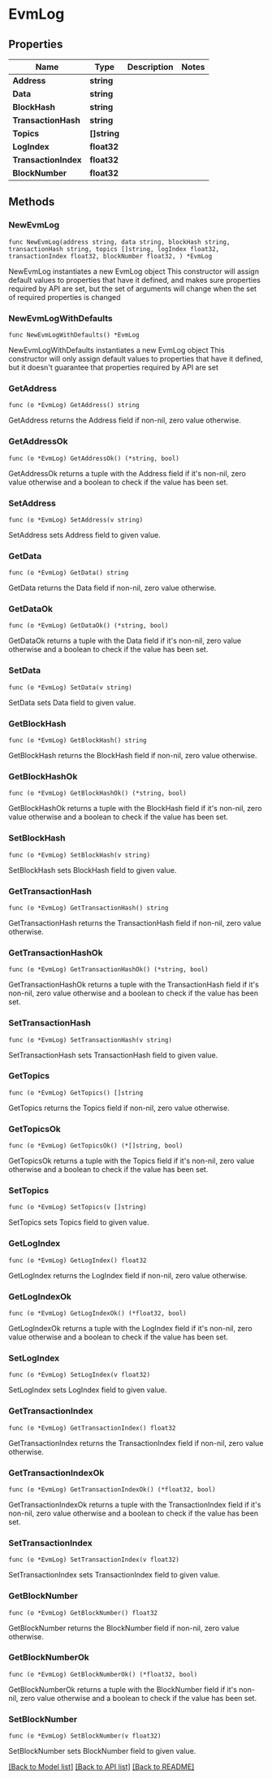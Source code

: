 # EvmLog

## Properties

Name | Type | Description | Notes
------------ | ------------- | ------------- | -------------
**Address** | **string** |  | 
**Data** | **string** |  | 
**BlockHash** | **string** |  | 
**TransactionHash** | **string** |  | 
**Topics** | **[]string** |  | 
**LogIndex** | **float32** |  | 
**TransactionIndex** | **float32** |  | 
**BlockNumber** | **float32** |  | 

## Methods

### NewEvmLog

`func NewEvmLog(address string, data string, blockHash string, transactionHash string, topics []string, logIndex float32, transactionIndex float32, blockNumber float32, ) *EvmLog`

NewEvmLog instantiates a new EvmLog object
This constructor will assign default values to properties that have it defined,
and makes sure properties required by API are set, but the set of arguments
will change when the set of required properties is changed

### NewEvmLogWithDefaults

`func NewEvmLogWithDefaults() *EvmLog`

NewEvmLogWithDefaults instantiates a new EvmLog object
This constructor will only assign default values to properties that have it defined,
but it doesn't guarantee that properties required by API are set

### GetAddress

`func (o *EvmLog) GetAddress() string`

GetAddress returns the Address field if non-nil, zero value otherwise.

### GetAddressOk

`func (o *EvmLog) GetAddressOk() (*string, bool)`

GetAddressOk returns a tuple with the Address field if it's non-nil, zero value otherwise
and a boolean to check if the value has been set.

### SetAddress

`func (o *EvmLog) SetAddress(v string)`

SetAddress sets Address field to given value.


### GetData

`func (o *EvmLog) GetData() string`

GetData returns the Data field if non-nil, zero value otherwise.

### GetDataOk

`func (o *EvmLog) GetDataOk() (*string, bool)`

GetDataOk returns a tuple with the Data field if it's non-nil, zero value otherwise
and a boolean to check if the value has been set.

### SetData

`func (o *EvmLog) SetData(v string)`

SetData sets Data field to given value.


### GetBlockHash

`func (o *EvmLog) GetBlockHash() string`

GetBlockHash returns the BlockHash field if non-nil, zero value otherwise.

### GetBlockHashOk

`func (o *EvmLog) GetBlockHashOk() (*string, bool)`

GetBlockHashOk returns a tuple with the BlockHash field if it's non-nil, zero value otherwise
and a boolean to check if the value has been set.

### SetBlockHash

`func (o *EvmLog) SetBlockHash(v string)`

SetBlockHash sets BlockHash field to given value.


### GetTransactionHash

`func (o *EvmLog) GetTransactionHash() string`

GetTransactionHash returns the TransactionHash field if non-nil, zero value otherwise.

### GetTransactionHashOk

`func (o *EvmLog) GetTransactionHashOk() (*string, bool)`

GetTransactionHashOk returns a tuple with the TransactionHash field if it's non-nil, zero value otherwise
and a boolean to check if the value has been set.

### SetTransactionHash

`func (o *EvmLog) SetTransactionHash(v string)`

SetTransactionHash sets TransactionHash field to given value.


### GetTopics

`func (o *EvmLog) GetTopics() []string`

GetTopics returns the Topics field if non-nil, zero value otherwise.

### GetTopicsOk

`func (o *EvmLog) GetTopicsOk() (*[]string, bool)`

GetTopicsOk returns a tuple with the Topics field if it's non-nil, zero value otherwise
and a boolean to check if the value has been set.

### SetTopics

`func (o *EvmLog) SetTopics(v []string)`

SetTopics sets Topics field to given value.


### GetLogIndex

`func (o *EvmLog) GetLogIndex() float32`

GetLogIndex returns the LogIndex field if non-nil, zero value otherwise.

### GetLogIndexOk

`func (o *EvmLog) GetLogIndexOk() (*float32, bool)`

GetLogIndexOk returns a tuple with the LogIndex field if it's non-nil, zero value otherwise
and a boolean to check if the value has been set.

### SetLogIndex

`func (o *EvmLog) SetLogIndex(v float32)`

SetLogIndex sets LogIndex field to given value.


### GetTransactionIndex

`func (o *EvmLog) GetTransactionIndex() float32`

GetTransactionIndex returns the TransactionIndex field if non-nil, zero value otherwise.

### GetTransactionIndexOk

`func (o *EvmLog) GetTransactionIndexOk() (*float32, bool)`

GetTransactionIndexOk returns a tuple with the TransactionIndex field if it's non-nil, zero value otherwise
and a boolean to check if the value has been set.

### SetTransactionIndex

`func (o *EvmLog) SetTransactionIndex(v float32)`

SetTransactionIndex sets TransactionIndex field to given value.


### GetBlockNumber

`func (o *EvmLog) GetBlockNumber() float32`

GetBlockNumber returns the BlockNumber field if non-nil, zero value otherwise.

### GetBlockNumberOk

`func (o *EvmLog) GetBlockNumberOk() (*float32, bool)`

GetBlockNumberOk returns a tuple with the BlockNumber field if it's non-nil, zero value otherwise
and a boolean to check if the value has been set.

### SetBlockNumber

`func (o *EvmLog) SetBlockNumber(v float32)`

SetBlockNumber sets BlockNumber field to given value.



[[Back to Model list]](../README.md#documentation-for-models) [[Back to API list]](../README.md#documentation-for-api-endpoints) [[Back to README]](../README.md)


